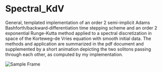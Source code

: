 # Spectral_KdV
General, templated implementation of an order 2 semi-implicit  Adams Bashforth/backward‐differentiation time stepping scheme and an order 2 exponential Runge-Kutta method applied to a spectral discretization in space of the Korteweg–de Vries equation with smooth initial data. The methods and application are summarized in the pdf document and supplemented by a short animation depicting the two solitons passing through each other, as computed by my implementation.

![Sample Frame](soliton-passthru.gif)
